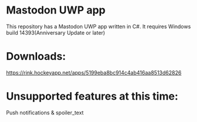 Mastodon UWP app
=====================================

This repository has a Mastodon UWP app written in C#.
It requires Windows build 14393(Anniversary Update or later)

Downloads:
==========

https://rink.hockeyapp.net/apps/5199eba8bc914c4ab416aa8513d62826


Unsupported features at this time:
==================================

Push notifications & spoiler_text

